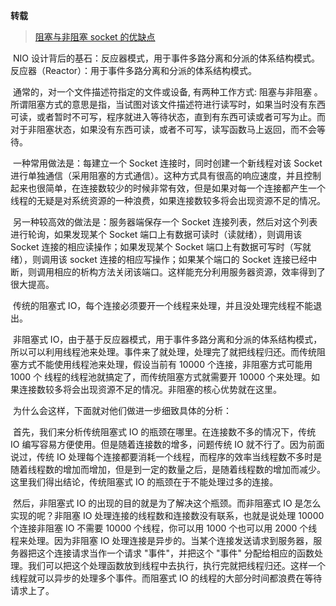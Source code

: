 **转载**

> [阻塞与非阻塞 socket 的优缺点](https://www.cnblogs.com/sunada2005/p/3591378.html)

​		NIO 设计背后的基石：反应器模式，用于事件多路分离和分派的体系结构模式。 反应器（Reactor）：用于事件多路分离和分派的体系结构模式。

​		通常的，对一个文件描述符指定的文件或设备, 有两种工作方式: 阻塞与非阻塞 。所谓阻塞方式的意思是指，当试图对该文件描述符进行读写时，如果当时没有东西可读，或者暂时不可写，程序就进入等待状态，直到有东西可读或者可写为止。而对于非阻塞状态，如果没有东西可读，或者不可写，读写函数马上返回，而不会等待。

​		一种常用做法是：每建立一个 Socket 连接时，同时创建一个新线程对该 Socket 进行单独通信（采用阻塞的方式通信）。这种方式具有很高的响应速度，并且控制起来也很简单，在连接数较少的时候非常有效，但是如果对每一个连接都产生一个线程的无疑是对系统资源的一种浪费，如果连接数较多将会出现资源不足的情况。

​		另一种较高效的做法是：服务器端保存一个 Socket 连接列表，然后对这个列表进行轮询，如果发现某个 Socket 端口上有数据可读时（读就绪），则调用该 Socket 连接的相应读操作；如果发现某个 Socket 端口上有数据可写时（写就绪），则调用该 socket 连接的相应写操作；如果某个端口的 Socket 连接已经中断，则调用相应的析构方法关闭该端口。这样能充分利用服务器资源，效率得到了很大提高。

​		传统的阻塞式 IO，每个连接必须要开一个线程来处理，并且没处理完线程不能退出。

​		非阻塞式 IO，由于基于反应器模式，用于事件多路分离和分派的体系结构模式，所以可以利用线程池来处理。事件来了就处理，处理完了就把线程归还。而传统阻塞方式不能使用线程池来处理，假设当前有 10000 个连接，非阻塞方式可能用 1000 个 线程的线程池就搞定了，而传统阻塞方式就需要开 10000 个来处理。如果连接数较多将会出现资源不足的情况。非阻塞的核心优势就在这里。

​		为什么会这样，下面就对他们做进一步细致具体的分析：

​		首先，我们来分析传统阻塞式 IO 的瓶颈在哪里。在连接数不多的情况下，传统 IO 编写容易方便使用。但是随着连接数的增多，问题传统 IO 就不行了。因为前面说过，传统 IO 处理每个连接都要消耗一个线程，而程序的效率当线程数不多时是随着线程数的增加而增加，但是到一定的数量之后，是随着线程数的增加而减少。这里我们得出结论，传统阻塞式 IO 的瓶颈在于不能处理过多的连接。

​		然后，非阻塞式 IO 的出现的目的就是为了解决这个瓶颈。而非阻塞式 IO 是怎么实现的呢？非阻塞 IO 处理连接的线程数和连接数没有联系，也就是说处理 10000 个连接非阻塞 IO 不需要 10000 个线程，你可以用 1000 个也可以用 2000 个线程来处理。因为非阻塞 IO 处理连接是异步的。当某个连接发送请求到服务器，服务器把这个连接请求当作一个请求 "事件"，并把这个 "事件" 分配给相应的函数处理。我们可以把这个处理函数放到线程中去执行，执行完就把线程归还。这样一个线程就可以异步的处理多个事件。而阻塞式 IO 的线程的大部分时间都浪费在等待请求上了。

